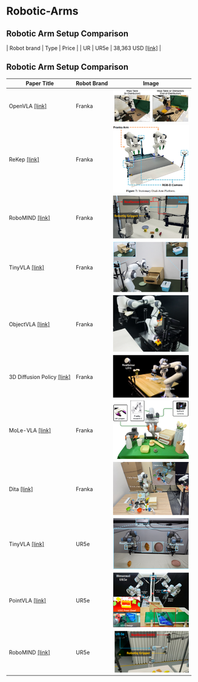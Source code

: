 # Robotic-Arms

## Robotic Arm Setup Comparison

| Robot brand | Type | Price |
| UR                  | UR5e    | 38,363 USD [[link]]([https://arxiv.org/pdf/2406.09246](https://vention.io/parts/universal-robots-ur5e-collaborative-robot-arm-2445?utm_adgroupid=166917786371&utm_adid=696960133819&utm_device=c&utm_source=google&utm_medium=ppc&utm_campaign=21194967723&utm_term=&hsa_acc=6710393722&hsa_cam=21194967723&hsa_grp=166917786371&hsa_ad=696960133819&hsa_src=g&hsa_tgt=pla-2557207605352&hsa_kw=&hsa_mt=&hsa_net=adwords&hsa_ver=3&gad_source=1&gad_campaignid=21194967723&gbraid=0AAAAADdnWDklI5YcUwBu2FuiRhBU-5Bt1&gclid=CjwKCAjw89jGBhB0EiwA2o1On-iRLX93sPQsxZOWjrgCLCjPnedMKJIFXUWKQ8vagb4MT7Rj4DP5ThoC8UIQAvD_BwE))   |

## Robotic Arm Setup Comparison

| Paper Title | Robot Brand | Image |
|-------------|-------------|-------|
| OpenVLA [[link]](https://arxiv.org/pdf/2406.09246)                  | Franka    |  <img src="images/OpenVLA.png" width="200"> |
| ReKep [[link]](https://arxiv.org/pdf/2409.01652)                    | Franka    |  <img src="images/ReKep_dualarm.png" width="200"> |
| RoboMIND [[link]](https://x-humanoid-robomind.github.io/)           | Franka    |  <img src="images/Robotmind_Franka.png" width="200"> |
| TinyVLA [[link]](https://tiny-vla.github.io/)                       | Franka    |  <img src="images/TinyVLA_Franka.png" width="200"> |
| ObjectVLA [[link]](https://arxiv.org/pdf/2502.19250v2)              | Franka    |  <img src="images/ObjectVLA.png" width="200"> |
| 3D Diffusion Policy [[link]](https://arxiv.org/pdf/2403.03954)      | Franka    |  <img src="images/3D DP.png" width="200"> |
| MoLe-VLA [[link]](https://arxiv.org/pdf/2503.20384v1)               | Franka    |  <img src="images/MoLe_VLA.png" width="200"> |
| Dita [[link]](https://arxiv.org/pdf/2503.19757v1)                   | Franka    |  <img src="images/Dita.png" width="200"> |
| TinyVLA [[link]](https://tiny-vla.github.io/)                       | UR5e       |  <img src="images/TinyVLA_UR.png" width="200"> |
| PointVLA [[link]](https://arxiv.org/pdf/2503.07511v1)               | UR5e      |  <img src="images/PointVLA.png" width="200"> |
| RoboMIND [[link]](https://x-humanoid-robomind.github.io/)           | UR5e       |  <img src="images/Robotmind_UR.png" width="200"> |
